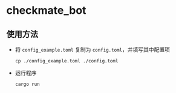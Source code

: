 # checkmate_bot

## 使用方法

- 将 `config_example.toml` 复制为 `config.toml`，并填写其中配置项
  ```shell
  cp ./config_example.toml ./config.toml
  ```
- 运行程序
  ```shell
  cargo run
  ```